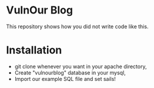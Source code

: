 # VulnOur Blog

This repository shows how you did not write code like this.

# Installation

* git clone whenever you want in your apache directory,
* Create "vulnourblog" database in your mysql,
* Import our example SQL file and set sails!
